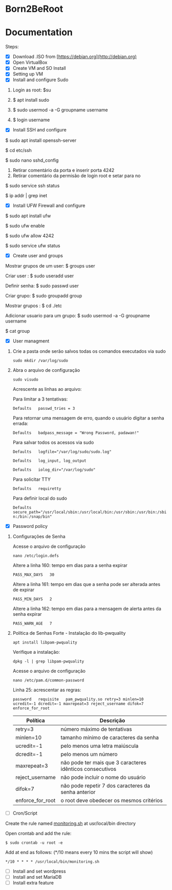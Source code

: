 # Born2BeRoot

# Documentation

Steps:

- [x]  Download .ISO from [https://debian.org](http://debian.org)
- [x]  Open VirtualBox
- [x]  Create VM and SO Install
- [x]  Setting up VM
- [x]  Install and configure Sudo

1. Login as root: $su
2. $ apt install sudo

 3.  $ sudo usermod -a -G groupname username

 4. $ login username

- [x]  Install SSH and configure

$ sudo apt install openssh-server

$ cd etc/ssh

$ sudo nano sshd_config

1. Retirar comentário da porta e inserir porta 4242
2. Retirar comentário da permisão de login root e setar para no

$ sudo service ssh status

$ ip addr | grep inet

- [x]  Install UFW Firewall and configure

$ sudo apt install ufw

$ sudo ufw enable

$ sudo ufw allow 4242

$ sudo service ufw status

- [x]  Create user and groups

Mostrar grupos de um user: $ groups user

Criar user : $ sudo useradd user

Definir senha: $ sudo passwd user

Criar grupo: $ sudo groupadd group

Mostrar grupos : $ cd ./etc

Adicionar usuario para um grupo: $ sudo usermod -a -G groupname username

$ cat group

- [x]  User managment

1. Crie a pasta onde serão salvos todas os comandos executados via sudo

    `sudo mkdir /var/log/sudo`

2. Abra o arquivo de configuração

    `sudo visudo`

    Acrescente as linhas ao arquivo:

    Para limitar a 3 tentativas:

    `Defaults	passwd_tries = 3`

    Para retornar uma mensagem de erro, quando o usuário digitar a senha errada:

    `Defaults	badpass_message = "Wrong Password, padawan!"`

    Para salvar todos os acessos via sudo

    `Defaults	logfile="/var/log/sudo/sudo.log"`

    `Defaults	log_input, log_output`

    `Defaults	iolog_dir="/var/log/sudo"`

    Para solicitar TTY

    `Defaults	requiretty`

    Para definir local do sudo

    `Defaults	secure_path="/usr/local/sbin:/usr/local/bin:/usr/sbin:/usr/bin:/sbin:/bin:/snap/bin"`


- [x]  Password policy

1. Configurações de Senha

    Acesse o arquivo de configuração

    `nano /etc/login.defs`

    Altere a linha 160: tempo em dias para a senha expirar

    `PASS_MAX_DAYS   30`

    Altere a linha 161: tempo em dias que a senha pode ser alterada antes de expirar

    `PASS_MIN_DAYS   2`

    Altere a linha 162: tempo em dias para a mensagem de alerta antes da senha expirar

    `PASS_WARN_AGE   7`

2. Política de Senhas Forte - Instalação do lib-pwquality

    `apt install libpam-pwquality`

    Verifique a instalação:

    `dpkg -l | grep libpam-pwquality`

    Acesse o arquivo de configuração

    `nano /etc/pam.d/common-password`

    Linha 25: acrescentar as regras:

    `password	requisite	pam_pwquality.so retry=3 minlen=10 ucredit=-1 dcredit=-1 maxrepeat=3 reject_username difok=7 enforce_for_root`

    | Política | Descrição |
    | --- | --- |
    | retry=3 | número máximo de tentativas |
    | minlen=10 | tamanho mínimo de caracteres da senha |
    | ucredit=-1 | pelo menos uma letra maiúscula |
    | dcredit=-1 | pelo menos um número |
    | maxrepeat=3 | não pode ter mais que 3 caracteres idênticos consecutivos |
    | reject_username | não pode incluir o nome do usuário |
    | difok=7 | não pode repetir 7 dos caracteres da senha anterior |
    | enforce_for_root | o root deve obedecer os mesmos critérios |

- [ ]  Cron/Script

Create the rule named [monitoring.sh](http://monitoring.sh) at usr/local/bin directory

Open crontab and add the rule:

```
$ sudo crontab -u root -e
```

Add at end as follows: (*/10 means every 10 mins the script will show)

```
*/10 * * * * /usr/local/bin/monitoring.sh
```

- [ ]  Install and set wordpress
- [ ]  Install and set MariaDB
- [ ]  Install extra feature
